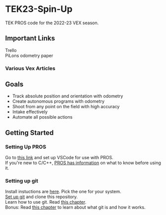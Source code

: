 # TEK23-Spin-Up
TEK PROS code for the 2022-23 VEX season.

## Important Links
Trello<br>
PiLons odometry paper
### Various Vex Articles

## Goals
- Track absolute position and orientation with odometry
- Create autonomous programs with odometry
- Shoot from any point on the field with high accuracy
- Intake effectively
- Automate all possible actions

## Getting Started
### Setting Up PROS
Go to [this link](https://pros.cs.purdue.edu/v5/getting-started/index.html) and set up VSCode for use with PROS.<br>
If you're new to C/C++, [PROS has information](https://pros.cs.purdue.edu/v5/getting-started/new-users.html) on what to know before using it.
### Setting up git
Install instuctions are [here](https://git-scm.com/book/en/v2/Getting-Started-Installing-Git). Pick the one for your system.<br>
[Set up git](https://git-scm.com/book/en/v2/Getting-Started-First-Time-Git-Setup) and clone this repository.<br>
Learn how to use git. Read [this chapter](https://git-scm.com/book/en/v2/Git-Basics-Getting-a-Git-Repository).<br>
Bonus: Read [this chapter](https://git-scm.com/book/en/v2/Getting-Started-About-Version-Control) to learn about what git is and how it works.
